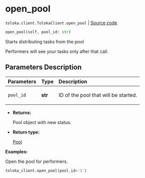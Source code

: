 # open_pool
`toloka.client.TolokaClient.open_pool` | [Source code](https://github.com/Toloka/toloka-kit/blob/v0.1.24/src/client/__init__.py#L44)

```python
open_pool(self, pool_id: str)
```

Starts distributing tasks from the pool


Performers will see your tasks only after that call.

## Parameters Description

| Parameters | Type | Description |
| :----------| :----| :-----------|
`pool_id`|**str**|<p>ID of the pool that will be started.</p>

* **Returns:**

  Pool object with new status.

* **Return type:**

  [Pool](toloka.client.pool.Pool.md)

**Examples:**

Open the pool for performers.

```python
toloka_client.open_pool(pool_id='1')
```
